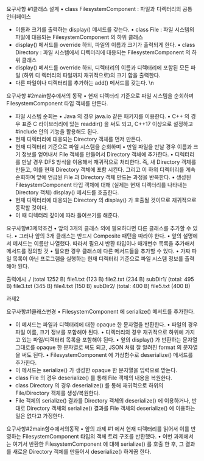 요구사항 #1 클래스 설계
• class FilesystemComponent : 파일과 디렉터리의 공통 인터페이스
- 이름과 크기를 출력하는 display() 메서드를 갖는다.
• class File : 파일 시스템의 파일에 대응되는 FilesystemComponent 의 하위 클래스
- display() 메서드를 override 하되, 파일의 이름과 크기가 출력되게 한다.
• class Directory : 파일 시스템에서 디렉터리에 대응되는 FilesystemComponent 의 하
위 클래스
- display() 메서드를 override 하되, 디렉터리의 이름과 디렉터리에 포함된 모든 파일 (하위 디
렉터리의 파일까지 재귀적으로)의 크기 합을 출력한다.
- 다른 파일이나 디렉터리를 추가하는 add() 메서드를 갖는다.
\n

요구사항 #2 main 함수에서의 동작
• 현재 디렉터리 기준으로 파일 시스템을 순회하며 FilesystemComponent 타입 객체를 만든다.
- 파일 시스템 순회는
• Java 의 경우 java.io 같은 패키지를 이용한다.
• C++ 의 경우 표준 C 라이브러리에 있는 readdir() 을 써도 되고,
C++17 이상으로 설정하고 #include <filesystem> 안의 기능을 활용해도 된다.
- 현재 디렉터리에 대응되는 Directory 객체를 먼저 만든다.
- 현재 디렉터리 기준으로 파일 시스템을 순회하며
• 만일 파일을 만날 경우 이름과 크기 정보를 얻어내서 File 객체를 만들어서 Directory 객체에 추가한다.
• 디렉터리를 만날 경우 DFS 방식을 이용해서 재귀적으로 처리한다.
즉, 새 Directory 객체를 만들고, 이를 현재 Directory 객체에 포함 시킨다.
그리고 이 하위 디렉터리를 계속 순회하며 앞에 언급된 File 과 Directory 객체 만드는 과정을 반복한다.
• 생성된 FilesystemComponent 타입 객체에 대해 (실제는 현재 디렉터리를 나타내는 Directory 객체)
display() 메서드를 호출한다.
- 현재 디렉터리에 대응되는 Directory 의 display() 가 호출될 것이므로 재귀적으로 동작할 것이다.
- 이 때 디렉터리 깊이에 따라 들여쓰기를 해준다.

요구사항 #3 제약 조건
• 앞의 3개의 클래스 외에 필요하다면 다른 클래스를 추가할 수 있다.
• 그러나 앞의 3개 클래스는 반드시 Composite 패턴을 따라야 한다.
• 앞의 설명에서 메서드는 이름만 나열했다.
따라서 필요시 반환 타입이나 매개변수 목록을 추가해서 메서드를 정의할 것
• 필요한 경우 클래스에 다른 메서드들을 추가할 수 있다.
• 가짜 파일 목록이 아닌
프로그램을 실행하는 현재 디렉터리 기준으로 파일 시스템 정보를 출력해야 된다.

출력 예시
./ (total 1252 B)
 file1.txt (123 B)
 file2.txt (234 B)
 subDir1/ (total: 495 B)
  file3.txt (345 B)
  file4.txt (150 B)
 subDir2/ (total: 400 B)
  file5.txt (400 B)


과제2

요구사항 #1 클래스 변경
• FilesystemComponent 에 serialize() 메서드를 추가한다.
- 이 메서드는 파일과 디렉터리에 대한 opaque 한 문자열을 반환한다.
• 파일의 경우 파일 이름, 크기 정보를 포함해야 된다.
• 디렉터리의 경우 재귀적으로 하위에 가지고 있는 파일/디렉터리 목록을 포함해야 된다.
• 앞의 display() 가 반환하는 문자열 그대로를 opaque 한 문자열로 써도 되고,
JSON 처럼 잘 알려진 format 의 문자열을 써도 된다.
• FilesystemComponent 에 가상함수로 deserialize() 메서드를 추가한다.
- 이 메서드는 serialize() 가 생성한 opaque 한 문자열을 입력으로 받는다.
- class File 의 경우 deserialize() 를 통해 File 객체의 내용을 복원한다.
- class Directory 의 경우 deserialize() 를 통해
재귀적으로 하위의 File/Directory 객체를 생성/복원한다.
- File 객체의 serialize() 결과를 Directory 객체의 deserialize() 에 이용하거나,
반대로 Directory 객체의 serialize() 결과를 File 객체의 deserialize() 에 이용하는 일은
없다고 가정한다.


요구사항 #2 main 함수에서의 동작
• 앞의 과제 #1 에서 현재 디렉터리를 읽어서 이를 반영하는
FilesystemComponent 타입의 객체 트리 구조를 반환했다.
• 이번 과제에서는 여기서 반환한 FilesystemComponent 에 대해 serialize() 를 호출 한 후,
그 결과를 새로운 Directory 객체를 만들어서 deserialize() 하게끔 한다.

